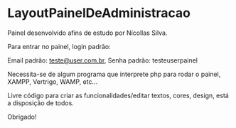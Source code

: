 # LayoutPainelDeAdministracao
 
Painel desenvolvido afins de estudo por Nícollas Silva.

Para entrar no painel, login padrão:

Email padrão: teste@user.com.br,
Senha padrão: testeuserpainel

Necessita-se de algum programa que interprete php para rodar o painel, XAMPP, Vertrigo, WAMP, etc...

Livre código para criar as funcionalidades/editar textos, cores, design, está a disposição de todos.

Obrigado!
